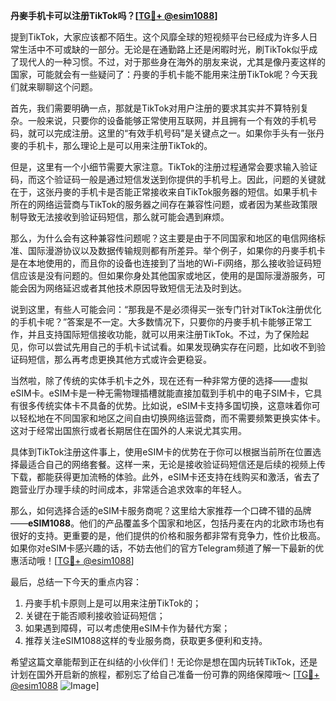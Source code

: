 **丹麥手机卡可以注册TikTok吗？[[TG💪+ @esim1088](https://t.me/s/esim1088)]**

提到TikTok，大家应该都不陌生。这个风靡全球的短视频平台已经成为许多人日常生活中不可或缺的一部分。无论是在通勤路上还是闲暇时光，刷TikTok似乎成了现代人的一种习惯。不过，对于那些身在海外的朋友来说，尤其是像丹麦这样的国家，可能就会有一些疑问了：丹麥的手机卡能不能用来注册TikTok呢？今天我们就来聊聊这个问题。

首先，我们需要明确一点，那就是TikTok对用户注册的要求其实并不算特别复杂。一般来说，只要你的设备能够正常使用互联网，并且拥有一个有效的手机号码，就可以完成注册。这里的“有效手机号码”是关键点之一。如果你手头有一张丹麥的手机卡，那么理论上是可以用来注册TikTok的。

但是，这里有一个小细节需要大家注意。TikTok的注册过程通常会要求输入验证码，而这个验证码一般是通过短信发送到你提供的手机号上。因此，问题的关键就在于，这张丹麥的手机卡是否能正常接收来自TikTok服务器的短信。如果手机卡所在的网络运营商与TikTok的服务器之间存在兼容性问题，或者因为某些政策限制导致无法接收到验证码短信，那么就可能会遇到麻烦。

那么，为什么会有这种兼容性问题呢？这主要是由于不同国家和地区的电信网络标准、国际漫游协议以及数据传输规则都有所差异。举个例子，如果你的丹麥手机卡是在本地使用的，而且你的设备也连接到了当地的Wi-Fi网络，那么接收验证码短信应该是没有问题的。但如果你身处其他国家或地区，使用的是国际漫游服务，可能会因为网络延迟或者其他技术原因导致短信无法及时到达。

说到这里，有些人可能会问：“那我是不是必须得买一张专门针对TikTok注册优化的手机卡呢？”答案是不一定。大多数情况下，只要你的丹麥手机卡能够正常工作，并且支持国际短信接收功能，就可以用来注册TikTok。不过，为了保险起见，你可以尝试先用自己的手机卡试试看。如果发现确实存在问题，比如收不到验证码短信，那么再考虑更换其他方式或许会更稳妥。

当然啦，除了传统的实体手机卡之外，现在还有一种非常方便的选择——虚拟eSIM卡。eSIM卡是一种无需物理插槽就能直接加载到手机中的电子SIM卡，它具有很多传统实体卡不具备的优势。比如说，eSIM卡支持多国切换，这意味着你可以轻松地在不同国家和地区之间自由切换网络运营商，而不需要频繁更换实体卡。这对于经常出国旅行或者长期居住在国外的人来说尤其实用。

具体到TikTok注册这件事上，使用eSIM卡的优势在于你可以根据当前所在位置选择最适合自己的网络套餐。这样一来，无论是接收验证码短信还是后续的视频上传下载，都能获得更加流畅的体验。此外，eSIM卡还支持在线购买和激活，省去了跑营业厅办理手续的时间成本，非常适合追求效率的年轻人。

那么，如何选择合适的eSIM卡服务商呢？这里给大家推荐一个口碑不错的品牌——**eSIM1088**。他们的产品覆盖多个国家和地区，包括丹麦在内的北欧市场也有很好的支持。更重要的是，他们提供的价格和服务都非常有竞争力，性价比极高。如果你对eSIM卡感兴趣的话，不妨去他们的官方Telegram频道了解一下最新的优惠活动哦！[[TG💪+ @esim1088](https://t.me/s/esim1088)]

最后，总结一下今天的重点内容：
1. 丹麥手机卡原则上是可以用来注册TikTok的；
2. 关键在于能否顺利接收验证码短信；
3. 如果遇到障碍，可以考虑使用eSIM卡作为替代方案；
4. 推荐关注eSIM1088这样的专业服务商，获取更多便利和支持。

希望这篇文章能帮到正在纠结的小伙伴们！无论你是想在国内玩转TikTok，还是计划在国外开启新的旅程，都别忘了给自己准备一份可靠的网络保障哦～ [[TG💪+ @esim1088](https://t.me/s/esim1088) ![Image](https://i.postimg.cc/4NQfJmqS/Snipaste-2025-05-13-00-14-12.png)]